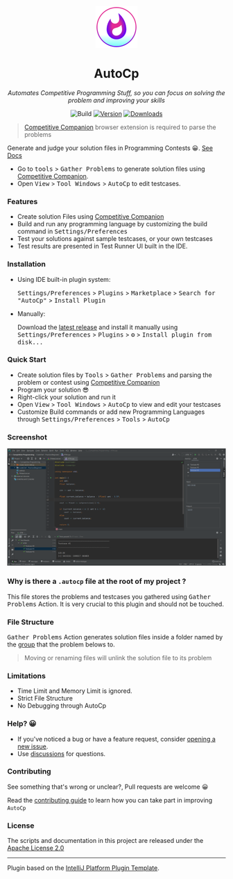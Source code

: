 <!--suppress HtmlDeprecatedAttribute -->
<div  align="center">

![plugin Icon](src/main/resources/META-INF/pluginIcon.svg)

# AutoCp

_Automates Competitive Programming Stuff, so you can focus on solving the problem and improving your skills_

![Build](https://github.com/Pushpavel/autoCP/workflows/Build/badge.svg)
[![Version](https://img.shields.io/jetbrains/plugin/v/17061.svg)](https://plugins.jetbrains.com/plugin/17061-autocp)
[![Downloads](https://img.shields.io/jetbrains/plugin/d/17061.svg)](https://plugins.jetbrains.com/plugin/17061-autocp)

</div>

> [Competitive Companion](https://github.com/jmerle/competitive-companion) browser extension is required to parse the problems

<!-- Plugin description -->

Generate and judge your solution files in Programming Contests 😀. [See Docs](https://github.com/Pushpavel/AutoCp)

- Go to <kbd>tools</kbd> > <kbd>Gather Problems</kbd> to generate solution files
  using [Competitive Companion](https://github.com/jmerle/competitive-companion).
- Open <kbd>View</kbd> > <kbd>Tool Windows</kbd> > <kbd>AutoCp</kbd> to edit testcases.

### Features

- Create solution Files using [Competitive Companion](https://github.com/jmerle/competitive-companion)
- Build and run any programming language by customizing the build command in <kbd>Settings/Preferences</kbd>
- Test your solutions against sample testcases, or your own testcases
- Test results are presented in Test Runner UI built in the IDE.

<!-- Plugin description end -->

### Installation

- Using IDE built-in plugin system:

  <kbd>Settings/Preferences</kbd> > <kbd>Plugins</kbd> > <kbd>Marketplace</kbd> > <kbd>Search for "AutoCp"</kbd> >
  <kbd>Install Plugin</kbd>

- Manually:

  Download the [latest release](https://github.com/Pushpavel/autoCP/releases/latest) and install it manually using
  <kbd>Settings/Preferences</kbd> > <kbd>Plugins</kbd> > <kbd>⚙️</kbd> > <kbd>Install plugin from disk...</kbd>

### Quick Start

- Create solution files by <kbd>Tools</kbd> > <kbd>Gather Problems</kbd> and parsing the problem or contest
  using [Competitive Companion](https://github.com/jmerle/competitive-companion)
- Program your solution 😎
- Right-click your solution and run it
- Open <kbd>View</kbd> > <kbd>Tool Windows</kbd> > <kbd>AutoCp</kbd> to view and edit your testcases
- Customize Build commands or add new Programming Languages through <kbd>Settings/Preferences</kbd> > <kbd>
  Tools</kbd> > <kbd>AutoCp</kbd>

### Screenshot

![CLION Screenshot](Screenshot.png)

### Why is there a ```.autocp``` file at the root of my project ?

This file stores the problems and testcases you gathered using <kbd>Gather Problems</kbd> Action. It is very crucial to
this plugin and should not be touched.

### File Structure

<kbd>Gather Problems</kbd> Action generates solution files inside a folder named by
the [group](https://github.com/jmerle/competitive-companion#explanation) that the problem belows to.
> Moving or renaming files will unlink the solution file to its problem

### Limitations

- Time Limit and Memory Limit is ignored.
- Strict File Structure
- No Debugging through AutoCp

### Help? 😀

- If you've noticed a bug or have a feature request,
  consider [opening a new issue](https://github.com/Pushpavel/AutoCp/issues/new).
- Use [discussions](https://github.com/Pushpavel/AutoCp/discussions) for questions.

### Contributing

See something that's wrong or unclear?, Pull requests are welcome 😀

Read the [contributing guide](CONTRIBUTING.md) to learn how you can take part in improving ```AutoCp```

### License

The scripts and documentation in this project are released under the [Apache License 2.0](LICENSE.md)

---
Plugin based on the [IntelliJ Platform Plugin Template][template].

[template]: https://github.com/JetBrains/intellij-platform-plugin-template
